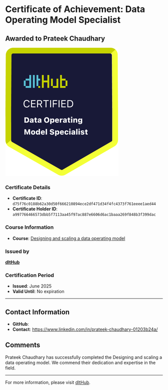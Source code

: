 
# Certificate of Achievement: Data Operating Model Specialist

## Awarded to **Prateek Chaudhary**

![Course Image](../badges/Data_Op_Model_Spec.png)

### Certificate Details
- **Certificate ID**: `d75f76c0188b62a30d50f666210894ece2df471d34f4fc4373f761eeee1aed44`
- **Certificate Holder ID**: `a997766466573dbb5f7113aa45f97ac887e6606d6ac1baaa269f848b3f399dac`

### Course Information
- **Course**: [Designing and scaling a data operating model](https://www.youtube.com/live/CMXm-7x0290)

### Issued by
[**dltHub**](https://dlthub.com/) 

### Certification Period
- **Issued**: June 2025
- **Valid Until**: No expiration

---

## Contact Information
- **GitHub**: 
- **Contact**: https://www.linkedin.com/in/prateek-chaudhary-01203b24a/

## Comments
Prateek Chaudhary has successfully completed the Designing and scaling a data operating model. We commend their dedication and expertise in the field.

---

For more information, please visit [dltHub](https://dlthub.com/).
    